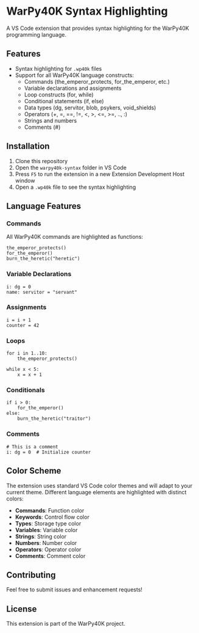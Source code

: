 # WarPy40K Syntax Highlighting

A VS Code extension that provides syntax highlighting for the WarPy40K programming language.

## Features

- Syntax highlighting for `.wp40k` files
- Support for all WarPy40K language constructs:
  - Commands (the_emperor_protects, for_the_emperor, etc.)
  - Variable declarations and assignments
  - Loop constructs (for, while)
  - Conditional statements (if, else)
  - Data types (dg, servitor, blob, psykers, void_shields)
  - Operators (+, =, ==, !=, <, >, <=, >=, .., :)
  - Strings and numbers
  - Comments (#)

## Installation

1. Clone this repository
2. Open the `warpy40k-syntax` folder in VS Code
3. Press `F5` to run the extension in a new Extension Development Host window
4. Open a `.wp40k` file to see the syntax highlighting

## Language Features

### Commands
All WarPy40K commands are highlighted as functions:
```warpy40k
the_emperor_protects()
for_the_emperor()
burn_the_heretic("heretic")
```

### Variable Declarations
```warpy40k
i: dg = 0
name: servitor = "servant"
```

### Assignments
```warpy40k
i = i + 1
counter = 42
```

### Loops
```warpy40k
for i in 1..10:
    the_emperor_protects()

while x < 5:
    x = x + 1
```

### Conditionals
```warpy40k
if i > 0:
    for_the_emperor()
else:
    burn_the_heretic("traitor")
```

### Comments
```warpy40k
# This is a comment
i: dg = 0  # Initialize counter
```

## Color Scheme

The extension uses standard VS Code color themes and will adapt to your current theme. Different language elements are highlighted with distinct colors:

- **Commands**: Function color
- **Keywords**: Control flow color
- **Types**: Storage type color
- **Variables**: Variable color
- **Strings**: String color
- **Numbers**: Number color
- **Operators**: Operator color
- **Comments**: Comment color

## Contributing

Feel free to submit issues and enhancement requests!

## License

This extension is part of the WarPy40K project. 